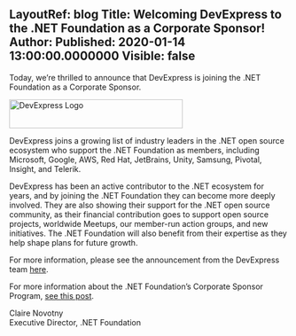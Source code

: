 LayoutRef: blog
Title: Welcoming DevExpress to the .NET Foundation as a Corporate Sponsor!
Author: 
Published: 2020-01-14 13:00:00.0000000
Visible: false
---
<p>Today, we’re thrilled to announce that DevExpress is joining the .NET Foundation as a Corporate Sponsor.</p>

<p><img alt="DevExpress Logo" src="assets/posts/devexpress-logo-2020.png" style="width: 313px; height: 52px;" /></p>

<p>DevExpress&nbsp;joins a growing list of industry leaders in the .NET open source ecosystem who support the .NET Foundation as members, including Microsoft, Google, AWS, Red Hat, JetBrains, Unity, Samsung, Pivotal, Insight, and Telerik.</p>

<p>DevExpress&nbsp;has been an active contributor to the .NET ecosystem for years, and by joining the .NET Foundation they can become more deeply involved. They are also showing their support for the .NET open source community, as their financial contribution goes to support open source projects, worldwide Meetups, our member-run action groups, and new initiatives. The .NET Foundation will also benefit from their expertise as they help shape plans for future growth.</p>

<p>For more information, please see the announcement from the DevExpress team&nbsp;<a href="https://community.devexpress.com/blogs/ctodx/archive/2020/01/14/devexpress-is-a-corporate-sponsor-of-the-net-foundation.aspx">here</a>.</p>

<p>For more information about the .NET Foundation’s Corporate Sponsor Program,&nbsp;<a href="/blog/2019/01/16/why-you-should-join-part-2---corporate-sponsor">see this post</a>.</p>

<p>Claire Novotny<br />
Executive Director, .NET Foundation</p>
